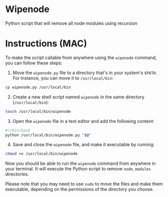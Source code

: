 # Wipenode

Python script that will remove all node modules using recursion

# Instructions (MAC)

To make the script callable from anywhere using the `wipenode` command, you can follow these steps:

1. Move the `wipenode.py` file to a directory that's in your system's `$PATH`. For instance, you can move it to `/usr/local/bin`:

```bash
cp wipenode.py /usr/local/bin
```

2. Create a new shell script named `wipenode` in the same directory (`/usr/local/bin`):

```bash
touch /usr/local/bin/wipenode
```

3. Open the `wipenode` file in a text editor and add the following content:

```bash
#!/bin/bash
python /usr/local/bin/wipenode.py "$@"
```

4. Save and close the `wipenode` file, and make it executable by running:

```bash
chmod +x /usr/local/bin/wipenode
```

Now you should be able to run the `wipenode` command from anywhere in your terminal. It will execute the Python script to remove `node_modules` directories.

Please note that you may need to use `sudo` to move the files and make them executable, depending on the permissions of the directory you choose.
